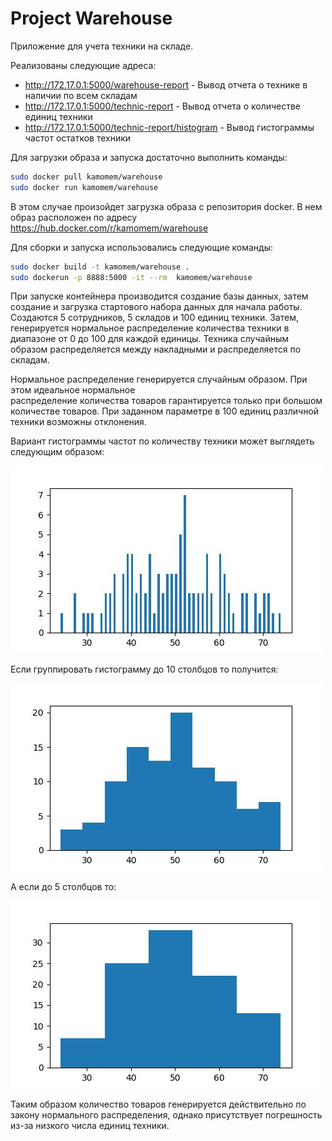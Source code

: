 # Project Warehouse

Приложение для учета техники на складе.

Реализованы следующие адреса: 
* http://172.17.0.1:5000/warehouse-report - Вывод отчета о технике в наличии по всем складам
* http://172.17.0.1:5000/technic-report - Вывод отчета о количестве единиц техники 
* http://172.17.0.1:5000/technic-report/histogram - Вывод гистограммы частот остатков техники

Для загрузки образа и запуска достаточно выполнить команды: 
```bash
sudo docker pull kamomem/warehouse
sudo docker run kamomem/warehouse
```
В этом случае произойдет загрузка образа с репозитория docker.
В нем образ расположен по адресу https://hub.docker.com/r/kamomem/warehouse

Для сборки и запуска использовались следующие команды:
```bash
sudo docker build -t kamomem/warehouse .
sudo dockerun -p 8888:5000 -it --rm  kamomem/warehouse
```

При запуске контейнера производится создание базы данных, затем создание и загрузка стартового набора данных
для начала работы. Создаются 5 сотрудников, 5 складов и 100 единиц техники.
Затем, генерируется нормальное распределение количества техники в диапазоне от 0 до 100 для каждой единицы.
Техника случайным образом распределяется между накладными и распределяется по складам. 

Нормальное распределение генерируется случайным образом. При этом идеальное нормальное  
распределение количества товаров гарантируется только при большом количестве товаров. 
При заданном параметре в 100 единиц различной техники возможны отклонения.   


Вариант гистограммы частот по количеству техники может выглядеть следующим образом:


![](/warehouse/static/1.jpg)



Если группировать гистограмму до 10 столбцов то получится:


![](/warehouse/static/3.jpg)


А если  до 5 столбцов то:


![](/warehouse/static/2.jpg)



Таким образом количество товаров генерируется действительно по закону
нормального распределения, однако присутствует погрешность из-за низкого числа единиц техники.


